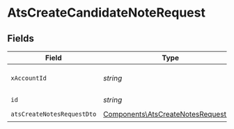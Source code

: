 # AtsCreateCandidateNoteRequest


## Fields

| Field                                                                                      | Type                                                                                       | Required                                                                                   | Description                                                                                |
| ------------------------------------------------------------------------------------------ | ------------------------------------------------------------------------------------------ | ------------------------------------------------------------------------------------------ | ------------------------------------------------------------------------------------------ |
| `xAccountId`                                                                               | *string*                                                                                   | :heavy_check_mark:                                                                         | The account identifier                                                                     |
| `id`                                                                                       | *string*                                                                                   | :heavy_check_mark:                                                                         | N/A                                                                                        |
| `atsCreateNotesRequestDto`                                                                 | [Components\AtsCreateNotesRequestDto](../../Models/Components/AtsCreateNotesRequestDto.md) | :heavy_check_mark:                                                                         | N/A                                                                                        |